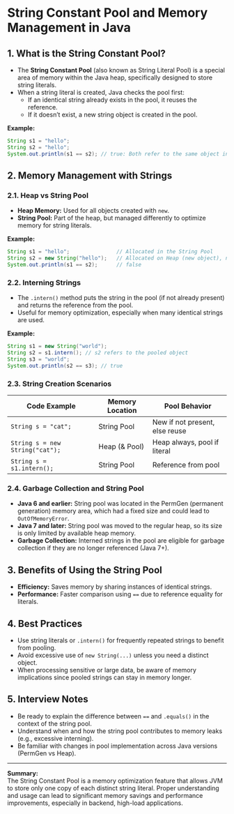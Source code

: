 # String Constant Pool and Memory Management in Java

## 1. What is the String Constant Pool?

- The **String Constant Pool** (also known as String Literal Pool) is a special area of memory within the Java heap, specifically designed to store string literals.
- When a string literal is created, Java checks the pool first:
    - If an identical string already exists in the pool, it reuses the reference.
    - If it doesn’t exist, a new string object is created in the pool.

**Example:**
```java
String s1 = "hello";
String s2 = "hello";
System.out.println(s1 == s2); // true: Both refer to the same object in the pool
```

## 2. Memory Management with Strings

### 2.1. Heap vs String Pool

- **Heap Memory:** Used for all objects created with `new`.
- **String Pool:** Part of the heap, but managed differently to optimize memory for string literals.

**Example:**
```java
String s1 = "hello";               // Allocated in the String Pool
String s2 = new String("hello");   // Allocated on Heap (new object), not the pool
System.out.println(s1 == s2);      // false
```

### 2.2. Interning Strings

- The `.intern()` method puts the string in the pool (if not already present) and returns the reference from the pool.
- Useful for memory optimization, especially when many identical strings are used.

**Example:**
```java
String s1 = new String("world");
String s2 = s1.intern(); // s2 refers to the pooled object
String s3 = "world";
System.out.println(s2 == s3); // true
```

### 2.3. String Creation Scenarios

| Code Example                       | Memory Location      | Pool Behavior                  |
|-------------------------------------|---------------------|-------------------------------|
| `String s = "cat";`                 | String Pool         | New if not present, else reuse|
| `String s = new String("cat");`     | Heap (& Pool)       | Heap always, pool if literal  |
| `String s = s1.intern();`           | String Pool         | Reference from pool           |

### 2.4. Garbage Collection and String Pool

- **Java 6 and earlier:** String pool was located in the PermGen (permanent generation) memory area, which had a fixed size and could lead to `OutOfMemoryError`.
- **Java 7 and later:** String pool was moved to the regular heap, so its size is only limited by available heap memory.
- **Garbage Collection:** Interned strings in the pool are eligible for garbage collection if they are no longer referenced (Java 7+).

## 3. Benefits of Using the String Pool

- **Efficiency:** Saves memory by sharing instances of identical strings.
- **Performance:** Faster comparison using `==` due to reference equality for literals.

## 4. Best Practices

- Use string literals or `.intern()` for frequently repeated strings to benefit from pooling.
- Avoid excessive use of `new String(...)` unless you need a distinct object.
- When processing sensitive or large data, be aware of memory implications since pooled strings can stay in memory longer.

## 5. Interview Notes

- Be ready to explain the difference between `==` and `.equals()` in the context of the string pool.
- Understand when and how the string pool contributes to memory leaks (e.g., excessive interning).
- Be familiar with changes in pool implementation across Java versions (PermGen vs Heap).

---

**Summary:**  
The String Constant Pool is a memory optimization feature that allows JVM to store only one copy of each distinct string literal. Proper understanding and usage can lead to significant memory savings and performance improvements, especially in backend, high-load applications.
